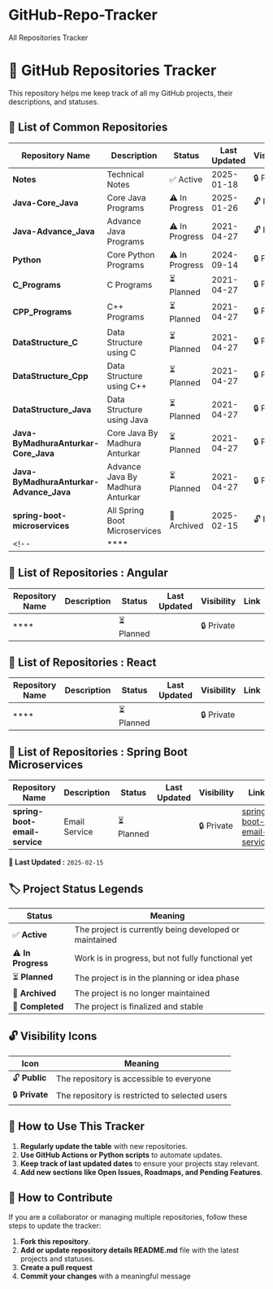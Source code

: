 # GitHub-Repo-Tracker
All Repositories Tracker

# 🚀 GitHub Repositories Tracker
This repository helps me keep track of all my GitHub projects, their descriptions, and statuses.

## 📂 List of Common Repositories
| Repository Name | Description | Status | Last Updated | Visibility | Link |
|---------------|-------------|--------|--------------|------|------|
| **Notes** | Technical Notes | ✅ Active | 2025-01-18 | 🔒 Private | [Notes](https://github.com/siddhantpatni0407/Notes.git) |
| **Java-Core_Java** | Core Java Programs | ⚠️ In Progress | 2025-01-26 | 🔓 Public | [Java-Core_Java](https://github.com/siddhantpatni0407/Java-Core_Java.git) |
| **Java-Advance_Java** | Advance Java Programs | ⚠️ In Progress | 2021-04-27 | 🔓 Public | [Java-Core_Java](https://github.com/siddhantpatni0407/Java-Advance_Java.git) |
| **Python** | Core Python Programs | ⚠️ In Progress | 2024-09-14 | 🔒 Private | [Python](https://github.com/siddhantpatni0407/Python.git) |
| **C_Programs** | C Programs | ⏳ Planned | 2021-04-27 | 🔒 Private | [C_Programs](https://github.com/siddhantpatni0407/C_Programs.git) |
| **CPP_Programs** | C++ Programs | ⏳ Planned | 2021-04-27 | 🔒 Private | [CPP_Programs](https://github.com/siddhantpatni0407/CPP_Programs.git) |
| **DataStructure_C** | Data Structure using C | ⏳ Planned | 2021-04-27 | 🔒 Private | [DataStructure_C](https://github.com/siddhantpatni0407/DataStructure_C.git) |
| **DataStructure_Cpp** | Data Structure using C++ | ⏳ Planned | 2021-04-27 | 🔒 Private | [DataStructure_Cpp](https://github.com/siddhantpatni0407/DataStructure_Cpp.git) |
| **DataStructure_Java** | Data Structure using Java | ⏳ Planned | 2021-04-27 | 🔒 Private | [DataStructure_Java](https://github.com/siddhantpatni0407/DataStructure_Java.git) |
| **Java-ByMadhuraAnturkar-Core_Java** | Core Java By Madhura Anturkar | ⏳ Planned | 2021-04-27 | 🔒 Private | [Java-ByMadhuraAnturkar-Core_Java](https://github.com/siddhantpatni0407/Java-ByMadhuraAnturkar-Core_Java.git) |
| **Java-ByMadhuraAnturkar-Advance_Java** | Advance Java By Madhura Anturkar | ⏳ Planned | 2021-04-27 | 🔒 Private | [Java-ByMadhuraAnturkar-Advance_Java](https://github.com/siddhantpatni0407/Java-ByMadhuraAnturkar-Advance_Java.git) |
| **spring-boot-microservices** | All Spring Boot Microservices | 🛑 Archived | 2025-02-15 | 🔓 Public | [spring-boot-microservices](https://github.com/siddhantpatni0407/spring-boot-microservices.git) |
<!-- | **** |  |  |  | []() | -->

## 📂 List of Repositories : Angular
| Repository Name | Description | Status | Last Updated | Visibility | Link |
|---------------|-------------|--------|--------------|------|------|
| **** |  | ⏳ Planned |  | 🔒 Private | []() |

## 📂 List of Repositories : React
| Repository Name | Description | Status | Last Updated | Visibility | Link |
|---------------|-------------|--------|--------------|------|------|
| **** |  | ⏳ Planned |  | 🔒 Private | []() |

## 📂 List of Repositories : Spring Boot Microservices
| Repository Name | Description | Status | Last Updated | Visibility | Link |
|---------------|-------------|--------|--------------|------|------|
| **spring-boot-email-service** | Email Service | ⏳ Planned |  | 🔒 Private | [spring-boot-email-service](https://github.com/siddhantpatni0407/spring-boot-email-service.git) |


**📝 Last Updated :** `2025-02-15`

## 🏷 Project Status Legends
| Status | Meaning |
|--------|---------|
| ✅ **Active** | The project is currently being developed or maintained |
| ⚠️ **In Progress** | Work is in progress, but not fully functional yet |
| ⏳ **Planned** | The project is in the planning or idea phase |
| 🛑 **Archived** | The project is no longer maintained |
| 🚀 **Completed** | The project is finalized and stable |

## 🔓 **Visibility Icons**
| Icon | Meaning |
|------|---------|
| 🔓 **Public** | The repository is accessible to everyone |
| 🔒 **Private** | The repository is restricted to selected users |

## 📜 How to Use This Tracker
1. **Regularly update the table** with new repositories.
2. **Use GitHub Actions or Python scripts** to automate updates.
3. **Keep track of last updated dates** to ensure your projects stay relevant.
4. **Add new sections like Open Issues, Roadmaps, and Pending Features**.

## 📌 How to Contribute
If you are a collaborator or managing multiple repositories, follow these steps to update the tracker:
1. **Fork this repository**.
2. **Add or update repository details README.md** file with the latest projects and statuses.
3. **Create a pull request** 
4. **Commit your changes** with a meaningful message